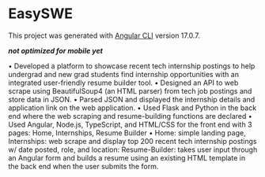 # EasySWE

This project was generated with [Angular CLI](https://github.com/angular/angular-cli) version 17.0.7.

***not optimized for mobile yet***

• Developed a platform to showcase recent tech internship postings to help undergrad and new grad students find internship opportunities with an integrated user-friendly resume builder tool.
• Designed an API to web scrape using BeautifulSoup4 (an HTML parser) from tech job postings and store data in JSON.
• Parsed JSON and displayed the internship details and application link on the web application.
• Used Flask and Python in the back end where the web scraping and resume-building functions are declared
• Used Angular, Node.js, TypeScript, and HTML/CSS for the front end with 3 pages: Home, Internships, Resume Builder
• Home: simple landing page, Internships: web scrape and display top 200 recent tech internship postings w/ date posted, role, and location: Resume-Builder: takes user input through an Angular form and builds a resume using an existing HTML template in the back end when the user submits the form. 

